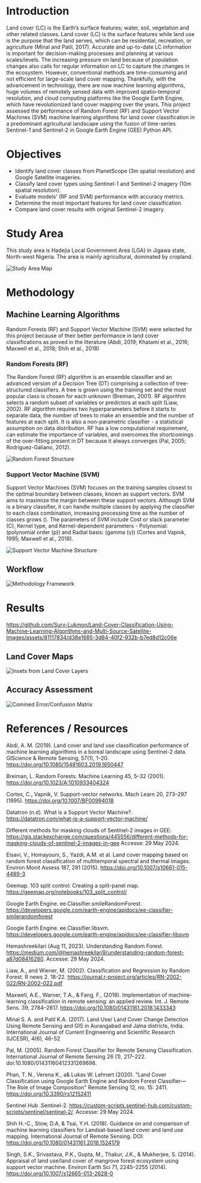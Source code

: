 # Introduction
Land cover (LC) is the Earth’s surface features; water, soil, vegetation and other related classes. Land cover (LC) is the surface features while land use is the purpose that the land serves, which can be residential, recreation, or agriculture (Minal and Patil, 2017). Accurate and up-to-date LC information is important for decision-making processes and planning at various scales/levels. The increasing pressure on land because of population changes also calls for regular information on LC to capture the changes in the ecosystem. However, conventional methods are time-consuming and not efficient for large-scale land cover mapping. Thankfully, with the advancement in technology, there are now machine learning algorithms, huge volumes of remotely sensed data with improved spatio-temporal resolution, and cloud computing platforms like the Google Earth Engine, which have revolutionized land cover mapping over the years. This project assessed the performance of Random Forest (RF) and Support Vector Machines (SVM) machine learning algorithms for land cover classification in a predominant agricultural landscape using the fusion of time-series Sentinel-1 and Sentinel-2 in Google Earth Engine (GEE) Python API.



# Objectives
   * Identify land cover classes from PlanetScope (3m spatial resolution) and Google Satellite imageries.
   * Classify land cover types using Sentinel-1 and Sentinel-2 imagery (10m spatial resolution).
   * Evaluate models' (RF and SVM) performance with accuracy metrics.
   * Determine the most important features for land cover classification.
   * Compare land cover results with original Sentinel-2 imagery.

# Study Area
This study area is Hadejia Local Government Area (LGA) in Jigawa state, North-west Nigeria. The area is mainly agricultural, dominated by cropland.

![Study Area Map](Maps_Charts/Study_Area_Hadejia.png "Map of Hadejia LGA")

# Methodology

## Machine Learning Algorithms
Random Forests (RF) and Support Vector Machine (SVM) were selected for this project because of their better performance in land cover classifications as proved in the literature (Abdi, 2019; Khatami et al., 2016; Maxwell et al., 2018; Shih et al., 2018)

### Random Forests (RF)
The Random Forest (RF) algorithm is an ensemble classifier and an advanced version of a Decision Tree (DT) comprising a collection of tree-structured classifiers. A tree is grown using the training set and the most popular class is chosen for each unknown (Breiman, 2001). RF algorithm selects a random subset of variables or predictors at each split (Liaw, 2002). RF algorithm requires two hyperparameters before it starts to separate data, the number of trees to make an ensemble and the number of features at each split. It is also a non-parametric classifier - a statistical assumption on data distribution. RF has a low computational requirement, can estimate the importance of variables, and overcomes the shortcomings of the over-fitting present in DT because it always converges (Pal, 2005; Rodriguez-Galiano, 2012). 

![Random Forest Structure](Maps_Charts/RF_Structure.png "Image Source: Hemashreekilari, 2023")

### Support Vector Machine (SVM)
Support Vector Machines (SVM) focuses on the training samples closest to the optimal boundary between classes, known as support vectors. SVM aims to maximize the margin between these support vectors. Although SVM is a binary classifier, it can handle multiple classes by applying the classifier to each class combination, increasing processing time as the number of classes grows (). The parameters of SVM include Cost or slack parameter (C),  Kernel type, and Kernel-dependent parameters - Polynomial: (polynomial order (p)) and Radial basis: (gamma (γ)) (Cortes and Vapnik, 1995; Maxwell et al., 2018).

![Support Vector Machine Structure](Maps_Charts/SVM_Structure.png "Image Source: Datatron")

## Workflow
![Methodology Framework](Maps_Charts/LC_Flowchart.png "Methodology Framework")


# Results


https://github.com/Surv-Lukmon/Land-Cover-Classification-Using-Machine-Learning-Algorithms-and-Multi-Source-Satellite-Images/assets/81117834/d38e1685-3d84-40f2-932b-b7ed8d12c06e



## Land Cover Maps


![Insets from Land Cover Layers](Maps_Charts/Results.png "Insets from Land Cover Layers")

## Accuracy Assessment

![Comined Error/Confusion Matrix](Maps_Charts/Combined_Error_Matrix.png "Error/Confusion Matrix for RF and SVM")


# References / Resources

Abdi, A. M. (2019). Land cover and land use classification performance of machine learning algorithms in a boreal landscape using Sentinel-2 data. GIScience & Remote Sensing, 57(1), 1–20. https://doi.org/10.1080/15481603.2019.1650447

Breiman, L. Random Forests. Machine Learning 45, 5–32 (2001). https://doi.org/10.1023/A:1010933404324

Cortes, C., Vapnik, V. Support-vector networks. Mach Learn 20, 273–297 (1995). https://doi.org/10.1007/BF00994018

Datatron (n.d). What is a Support Vector Machine?. https://datatron.com/what-is-a-support-vector-machine/

Different methods for masking clouds of Sentinel-2 images in GEE: https://gis.stackexchange.com/questions/445556/different-methods-for-masking-clouds-of-sentinel-2-images-in-gee Accesse: 29 May 2024.

Eisavi, V., Homayouni, S., Yazdi, A.M. et al. Land cover mapping based on random forest classification of multitemporal spectral and thermal images. Environ Monit Assess 187, 291 (2015). https://doi.org/10.1007/s10661-015-4489-3

Geemap. 103 split control: Creating a split-panel map. https://geemap.org/notebooks/103_split_control/

Google Earth Engine. ee.Classifier.smileRandomForest. https://developers.google.com/earth-engine/apidocs/ee-classifier-smilerandomforest

Google Earth Engine. ee.Classifier.libsvm. https://developers.google.com/earth-engine/apidocs/ee-classifier-libsvm

Hemashreekilari (Aug 11, 2023). Understanding Random Forest. https://medium.com/@hemashreekilari9/understanding-random-forest-a87d08416280. Accesse: 29 May 2024.

Liaw, A., and Wiener, M. (2002). Classification and Regression by Random Forest. R news 2. 18-22. https://journal.r-project.org/articles/RN-2002-022/RN-2002-022.pdf

Maxwell, A.E., Warner, T.A., & Fang, F., (2018). Implementation of machine-learning classification in remote sensing: an applied review. Int. J. Remote Sens. 39, 2784–2817. https://doi.org/10.1080/01431161.2018.1433343

Minal S. A. and Patil K.A. (2017). Land Use/ Land Cover Change Detection Using Remote Sensing and GIS in Aurangabad and Jalna districts, India. International Journal of Current Engineering and Scientific Research (IJCESR), 4(6), 46-52

Pal, M. (2005). Random Forest Classifier for Remote Sensing Classification. International Journal of Remote Sensing 26 (1), 217–222. doi:10.1080/01431160412331269698.

Phan, T. N., Verena K., a& Lukas W. Lehnert (2020). "Land Cover Classification using Google Earth Engine and Random Forest Classifier—The Role of Image Composition" Remote Sensing 12, no. 15: 2411. https://doi.org/10.3390/rs12152411

Sentinel Hub .Sentinel-2. https://custom-scripts.sentinel-hub.com/custom-scripts/sentinel/sentinel-2/. Accesse: 29 May 2024.

Shih H.-C., Stow, D.A, & Tsai, Y.H. (2018). Guidance on and comparison of machine learning classifiers for Landsat-based land cover and land use mapping. International Journal of Remote Sensing. DOI: https://doi.org/10.1080/01431161.2018.1524179

Singh, S.K., Srivastava, P.K., Gupta, M., Thakur, J.K., & Mukherjee, S. (2014). Appraisal of land use/land cover of mangrove forest ecosystem using support vector machine. Environ Earth Sci 71, 2245–2255 (2014). https://doi.org/10.1007/s12665-013-2628-0

